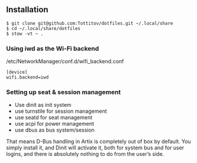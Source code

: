 ## Installation

```
$ git clone git@github.com:Tottitov/dotfiles.git ~/.local/share
$ cd ~/.local/share/dotfiles
$ stow -vt ~ .
```

### Using iwd as the Wi-Fi backend

/etc/NetworkManager/conf.d/wifi_backend.conf
```
[device]
wifi.backend=iwd
```

### Setting up seat & session management
- Use dinit as init system
- use turnstile for session management
- use seatd for seat management
- use acpi for power management
- use dbus as bus system/session

That means D-Bus handling in Artix is completely out of box by default. You simply install it, and Dinit will activate it, both for system bus and for user logins, and there is absolutely nothing to do from the user’s side.
